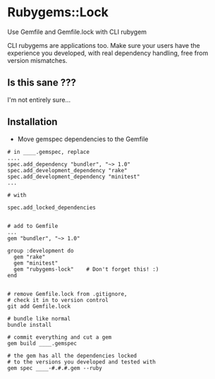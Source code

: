 # Rubygems::Lock

Use Gemfile and Gemfile.lock with CLI rubygem

CLI rubygems are applications too. Make sure your users have the experience you developed, with real dependency handling, free from version mismatches.


## Is this sane ???

I'm not entirely sure...


## Installation

- Move gemspec dependencies to the Gemfile

```
# in ____.gemspec, replace
....
spec.add_dependency "bundler", "~> 1.0"
spec.add_development_dependency "rake"
spec.add_development_dependency "minitest"
...

# with

spec.add_locked_dependencies


# add to Gemfile
...
gem "bundler", "~> 1.0"

group :development do
  gem "rake"
  gem "minitest"
  gem "rubygems-lock"    # Don't forget this! :)
end


# remove Gemfile.lock from .gitignore,
# check it in to version control
git add Gemfile.lock

# bundle like normal
bundle install

# commit everything and cut a gem
gem build ____.gemspec

# the gem has all the dependencies locked
# to the versions you developed and tested with
gem spec ____-#.#.#.gem --ruby
```
